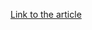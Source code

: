 [Link to the article](https://zdnet.com/article/new-silence-hacking-group-suspected-of-having-ties-to-cyber-security-industry/)
